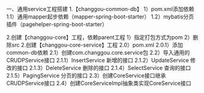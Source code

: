 一、通用service工程搭建
1.【changgou-common-db】
 1）pom.xml添加依赖
  1.1）通用mapper起步依赖（mapper-spring-boot-starter）
  1.2）mybatis分页插件（pagehelper-spring-boot-starter）
  
2.创建【changgou-core】工程，依赖parent工程
 1）指定打包方式为pom
 2）删除src
 2.创建【changgou-core-service】工程
  2.0）pom.xml
   2.0.1）添加common-db依赖
  2.1）创建com.changgou.core.service包
  2.2）导入通用的CRUDPService接口
   2.1.1）InsertService 新增的接口
   2.1.2）UpdateService 修改的接口
   2.1.3）DeleteService 删除的接口
   2.1.4）SelectService 查询的接口
   2.1.5）PagingService 分页的接口
  2.3）创建CoreService接口继承CRUDPService接口
  2.4）创建CoreServiceImpl抽象类实现CoreService接口